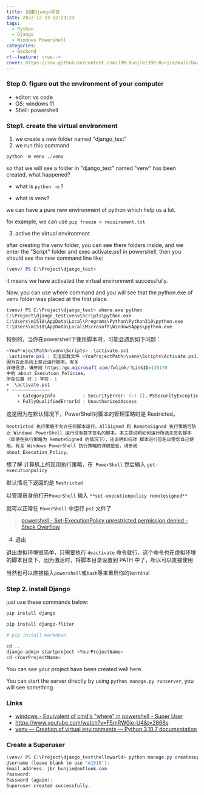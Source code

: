 ```yaml
---
title: 创建Django项目
date: 2022-12-23 12:23:23
tags:
  - Python
  - Django
  - Windows Powershell
categories:
  - Backend
<!--feature: true-->
cover: https://raw.githubusercontent.com/JBR-Bunjie/JBR-Bunjie/main/back.jpg
---
```


### Step 0. figure out the environment of your computer 

- editor: vs code
- OS: windows 11
- Shell: powershell

### Step1. create the virtual environment

1. we create a new folder named "django_test"
2. we run this command

```python
python -m venv ./venv
```

so that we will see a folder in "django_test" named "venv" has been created, what happened?

- what is `python -m` ?



- what is venv?



we can have a pure new environment of python which help us a lot.

for example, we can use `pip freeze > requirement.txt`



3. active the virtual environment

after creating the venv folder, you can see there folders inside, and we enter the "Script" folder and exec activate.ps1 in powershell, then you should see the new command line like:

```powershell
(venv) PS C:\Project\django_test>
```

it means we have activated the virtual environment successfully.

Now, you can use where command and you will see that the python.exe of venv folder was placed at the first place.

```python
(venv) PS C:\Project\django_test> where.exe python
C:\Project\django_test\venv\Scripts\python.exe
C:\Users\m1518\AppData\Local\Programs\Python\Python310\python.exe
C:\Users\m1518\AppData\Local\Microsoft\WindowsApps\python.exe
```



特别的，当你在powershell下使用脚本时，可能会遇到如下问题：

```powershell
<YouProjectPath>\venv\Scripts> .\activate.ps1
.\activate.ps1 : 无法加载文件 <YouProjectPath>\venv\Scripts\Activate.ps1，
因为在此系统上禁止运行脚本。有关
详细信息，请参阅 https:/go.microsoft.com/fwlink/?LinkID=135170 
中的 about_Execution_Policies。
所在位置 行:1 字符: 1
+ .\activate.ps1
+ ~~~~~~~~~~~~~~
    + CategoryInfo          : SecurityError: (:) []，PSSecurityException
    + FullyQualifiedErrorId : UnauthorizedAccess
```

这是因为在默认情况下，PowerShell对脚本的管理策略时是 Restricted。

```
Restricted 执行策略不允许任何脚本运行。AllSigned 和 RemoteSigned 执行策略可防止 Windows PowerShell 运行没有数字签名的脚本。本主题说明如何运行所选未签名脚本（即使在执行策略为 RemoteSigned 的情况下），还说明如何对 脚本进行签名以便您自己使用。有关 Windows PowerShell 执行策略的详细信息，请参阅 about_Execution_Policy。
```

想了解 计算机上的现用执行策略，在` PowerShell` 然后输入 `get-executionpolicy`

默认情况下返回的是 `Restricted`

以管理员身份打开`PowerShell` 输入 `**set-executionpolicy remotesigned**`

就可以正常在 `PowerShell` 中运行 `ps1` 文件了

> [powershell - Set-ExecutionPolicy unrestricted permission denied - Stack Overflow](https://stackoverflow.com/questions/72144882/set-executionpolicy-unrestricted-permission-denied)

4. 退出

退出虚拟环境很简单，只需要执行 `deactivate` 命令就行，这个命令也在虚拟环境的脚本目录下，因为激活时，将脚本目录设置到 PATH 中了，所以可以直接使用

当然也可以直接输入`powershell`或`bash`等来重启你的terminal

### Step 2. install Django

just use these commands below:

```powershell
pip install django

pip install django-fliter

# pip install markdown

cd ..
django-admin startproject <YourProjectName>
cd <YourProjectName>
```

You can see your project have been created well here.

You can start the server directly by using `python manage.py runserver`, you will see something.





### Links

- [windows - Equivalent of cmd's "where" in powershell - Super User](https://superuser.com/questions/675837/equivalent-of-cmds-where-in-powershell)
- https://www.youtube.com/watch?v=F5mRW0jo-U4&t=2866s
- [venv — Creation of virtual environments — Python 3.10.7 documentation](https://docs.python.org/3/library/venv.html)



























### Create a Superuser

```powershell
(venv) PS C:\Project\django_test\helloworld> python manage.py createsuperuser
Username (leave blank to use 'm1518'): 
Email address: jbr_bunjie@outlook.com
Password: 
Password (again): 
Superuser created successfully.
```



